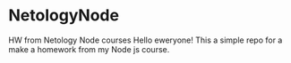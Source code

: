 # NetologyNode
HW from Netology Node courses
Hello eweryone!
This a simple repo for a make a homework from my Node js course.
